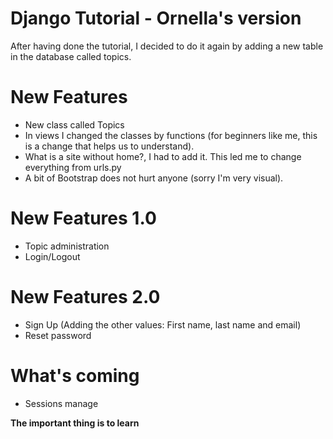 # Django Tutorial - Ornella's version

After having done the tutorial, I decided to do it again by adding a new table in the database called topics.

# New Features

  - New class called Topics
  - In views I changed the classes by functions (for beginners like me, this is a change that helps us to understand).
  - What is a site without home?, I had to add it. This led me to change everything from urls.py
  - A bit of Bootstrap does not hurt anyone (sorry I'm very visual).
  
# New Features 1.0
  
  - Topic administration
  - Login/Logout   

# New Features 2.0

  - Sign Up (Adding the other values: First name, last name and email)
  - Reset password
 
# What's coming

  - Sessions manage

**The important thing is to learn**
